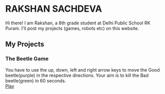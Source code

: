 # RAKSHAN SACHDEVA

Hi there! I am Rakshan, a 8th grade student at Delhi Public School RK Puram. I'll post my projects (games, robots etc) on this website.

## My Projects

### The Beetle Game
You have to use the up, down, left and right arrow keys to move the Good beetle(purple) in the respective directions. Your aim is to kill the Bad beetle(green) in 60 seconds. <br>
<a href = "https://rakshansachdeva.github.io/the-bettle-game/play">Play</a>

